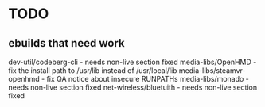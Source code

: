 # TODO
## ebuilds that need work
dev-util/codeberg-cli       - needs non-live section fixed
media-libs/OpenHMD          - fix the install path to /usr/lib instead of /usr/local/lib
media-libs/steamvr-openhmd  - fix QA notice about insecure RUNPATHs
media-libs/monado           - needs non-live section fixed
net-wireless/bluetuith      - needs non-live section fixed
